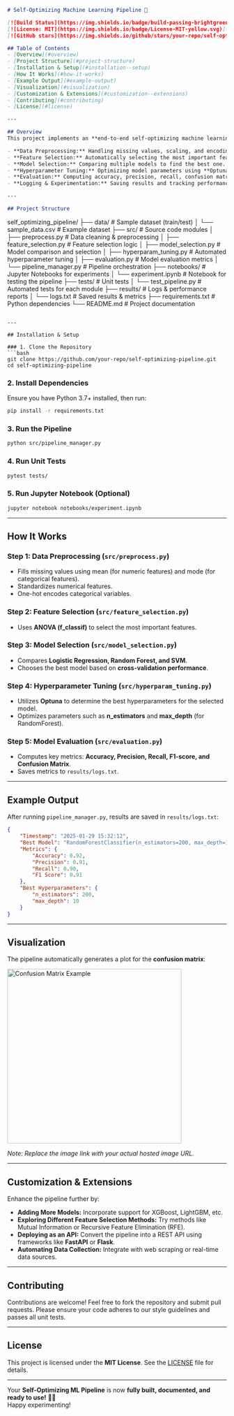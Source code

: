 ```markdown
# Self-Optimizing Machine Learning Pipeline 🚀

[![Build Status](https://img.shields.io/badge/build-passing-brightgreen.svg)](https://github.com/your-repo/self-optimizing-pipeline)
[![License: MIT](https://img.shields.io/badge/License-MIT-yellow.svg)](LICENSE)
[![GitHub stars](https://img.shields.io/github/stars/your-repo/self-optimizing-pipeline.svg)](https://github.com/your-repo/self-optimizing-pipeline/stargazers)

## Table of Contents
- [Overview](#overview)
- [Project Structure](#project-structure)
- [Installation & Setup](#installation--setup)
- [How It Works](#how-it-works)
- [Example Output](#example-output)
- [Visualization](#visualization)
- [Customization & Extensions](#customization--extensions)
- [Contributing](#contributing)
- [License](#license)

---

## Overview
This project implements an **end-to-end self-optimizing machine learning pipeline** that automates:

- **Data Preprocessing:** Handling missing values, scaling, and encoding.
- **Feature Selection:** Automatically selecting the most important features.
- **Model Selection:** Comparing multiple models to find the best one.
- **Hyperparameter Tuning:** Optimizing model parameters using **Optuna**.
- **Evaluation:** Computing accuracy, precision, recall, confusion matrix, and F1-score.
- **Logging & Experimentation:** Saving results and tracking performance over time.

---

## Project Structure
```
self_optimizing_pipeline/
├── data/                  # Sample dataset (train/test)
│   └── sample_data.csv    # Example dataset
├── src/                   # Source code modules
│   ├── preprocess.py      # Data cleaning & preprocessing
│   ├── feature_selection.py  # Feature selection logic
│   ├── model_selection.py # Model comparison and selection
│   ├── hyperparam_tuning.py # Automated hyperparameter tuning
│   ├── evaluation.py      # Model evaluation metrics
│   └── pipeline_manager.py # Pipeline orchestration
├── notebooks/             # Jupyter Notebooks for experiments
│   └── experiment.ipynb   # Notebook for testing the pipeline
├── tests/                 # Unit tests
│   └── test_pipeline.py   # Automated tests for each module
├── results/               # Logs & performance reports
│   └── logs.txt           # Saved results & metrics
├── requirements.txt       # Python dependencies
└── README.md              # Project documentation
```

---

## Installation & Setup

### 1. Clone the Repository
```bash
git clone https://github.com/your-repo/self-optimizing-pipeline.git
cd self-optimizing-pipeline
```

### 2. Install Dependencies
Ensure you have Python 3.7+ installed, then run:
```bash
pip install -r requirements.txt
```

### 3. Run the Pipeline
```bash
python src/pipeline_manager.py
```

### 4. Run Unit Tests
```bash
pytest tests/
```

### 5. Run Jupyter Notebook (Optional)
```bash
jupyter notebook notebooks/experiment.ipynb
```

---

## How It Works

### Step 1: Data Preprocessing (`src/preprocess.py`)
- Fills missing values using mean (for numeric features) and mode (for categorical features).
- Standardizes numerical features.
- One-hot encodes categorical variables.

### Step 2: Feature Selection (`src/feature_selection.py`)
- Uses **ANOVA (f_classif)** to select the most important features.

### Step 3: Model Selection (`src/model_selection.py`)
- Compares **Logistic Regression, Random Forest, and SVM**.
- Chooses the best model based on **cross-validation performance**.

### Step 4: Hyperparameter Tuning (`src/hyperparam_tuning.py`)
- Utilizes **Optuna** to determine the best hyperparameters for the selected model.
- Optimizes parameters such as **n_estimators** and **max_depth** (for RandomForest).

### Step 5: Model Evaluation (`src/evaluation.py`)
- Computes key metrics: **Accuracy, Precision, Recall, F1-score, and Confusion Matrix**.
- Saves metrics to `results/logs.txt`.

---

## Example Output

After running `pipeline_manager.py`, results are saved in `results/logs.txt`:

```json
{
    "Timestamp": "2025-01-29 15:32:12",
    "Best Model": "RandomForestClassifier(n_estimators=200, max_depth=10)",
    "Metrics": {
        "Accuracy": 0.92,
        "Precision": 0.91,
        "Recall": 0.90,
        "F1 Score": 0.91
    },
    "Best Hyperparameters": {
        "n_estimators": 200,
        "max_depth": 10
    }
}
```

---

## Visualization

The pipeline automatically generates a plot for the **confusion matrix**:

<img src="https://user-images.githubusercontent.com/your-image-link.png" width="400" alt="Confusion Matrix Example">

*Note: Replace the image link with your actual hosted image URL.*

---

## Customization & Extensions

Enhance the pipeline further by:

- **Adding More Models:** Incorporate support for XGBoost, LightGBM, etc.
- **Exploring Different Feature Selection Methods:** Try methods like Mutual Information or Recursive Feature Elimination (RFE).
- **Deploying as an API:** Convert the pipeline into a REST API using frameworks like **FastAPI** or **Flask**.
- **Automating Data Collection:** Integrate with web scraping or real-time data sources.

---

## Contributing

Contributions are welcome! Feel free to fork the repository and submit pull requests. Please ensure your code adheres to our style guidelines and passes all unit tests.

---

## License

This project is licensed under the **MIT License**. See the [LICENSE](LICENSE) file for details.

---

Your **Self-Optimizing ML Pipeline** is now **fully built, documented, and ready to use!** 🚀🔥  
Happy experimenting!
```
